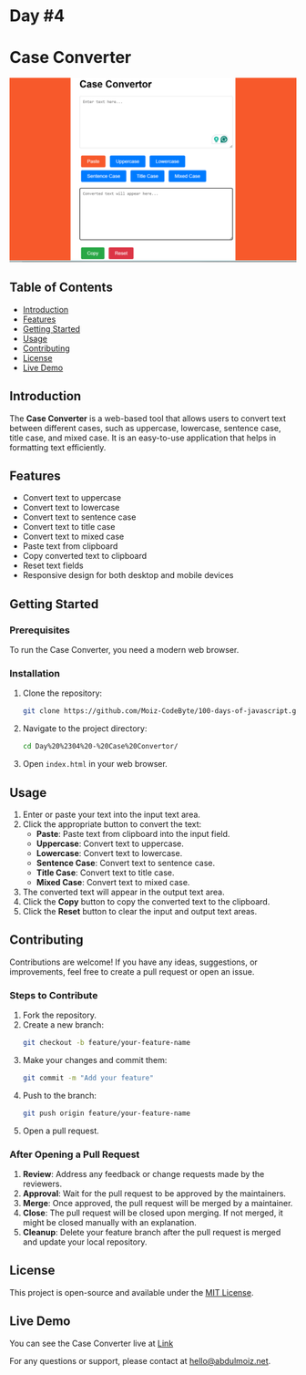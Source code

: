 # Day #4

# Case Converter

![Case Converter](screenshot.png)

## Table of Contents
- [Introduction](#introduction)
- [Features](#features)
- [Getting Started](#getting-started)
- [Usage](#usage)
- [Contributing](#contributing)
- [License](#license)
- [Live Demo](#live-demo)

## Introduction
The **Case Converter** is a web-based tool that allows users to convert text between different cases, such as uppercase, lowercase, sentence case, title case, and mixed case. It is an easy-to-use application that helps in formatting text efficiently.

## Features
- Convert text to uppercase
- Convert text to lowercase
- Convert text to sentence case
- Convert text to title case
- Convert text to mixed case
- Paste text from clipboard
- Copy converted text to clipboard
- Reset text fields
- Responsive design for both desktop and mobile devices

## Getting Started
### Prerequisites
To run the Case Converter, you need a modern web browser.

### Installation
1. Clone the repository:
   ```bash
   git clone https://github.com/Moiz-CodeByte/100-days-of-javascript.git
   ```
2. Navigate to the project directory:
   ```bash
   cd Day%20%2304%20-%20Case%20Convertor/
   ```
3. Open `index.html` in your web browser.

## Usage
1. Enter or paste your text into the input text area.
2. Click the appropriate button to convert the text:
   - **Paste**: Paste text from clipboard into the input field.
   - **Uppercase**: Convert text to uppercase.
   - **Lowercase**: Convert text to lowercase.
   - **Sentence Case**: Convert text to sentence case.
   - **Title Case**: Convert text to title case.
   - **Mixed Case**: Convert text to mixed case.
3. The converted text will appear in the output text area.
4. Click the **Copy** button to copy the converted text to the clipboard.
5. Click the **Reset** button to clear the input and output text areas.

## Contributing
Contributions are welcome! If you have any ideas, suggestions, or improvements, feel free to create a pull request or open an issue.

### Steps to Contribute
1. Fork the repository.
2. Create a new branch:
   ```bash
   git checkout -b feature/your-feature-name
   ```
3. Make your changes and commit them:
   ```bash
   git commit -m "Add your feature"
   ```
4. Push to the branch:
   ```bash
   git push origin feature/your-feature-name
   ```
5. Open a pull request.

### After Opening a Pull Request
1. **Review**: Address any feedback or change requests made by the reviewers.
2. **Approval**: Wait for the pull request to be approved by the maintainers.
3. **Merge**: Once approved, the pull request will be merged by a maintainer.
4. **Close**: The pull request will be closed upon merging. If not merged, it might be closed manually with an explanation.
5. **Cleanup**: Delete your feature branch after the pull request is merged and update your local repository.

## License
This project is open-source and available under the [MIT License](LICENSE).

## Live Demo
You can see the Case Converter live at [Link](https://moiz-codebyte.github.io/100-days-of-javascript/Day%20%2304%20-%20Case%20Convertor/)

For any questions or support, please contact at [hello@abdulmoiz.net](mailto:hello@abdulmoiz.net).

